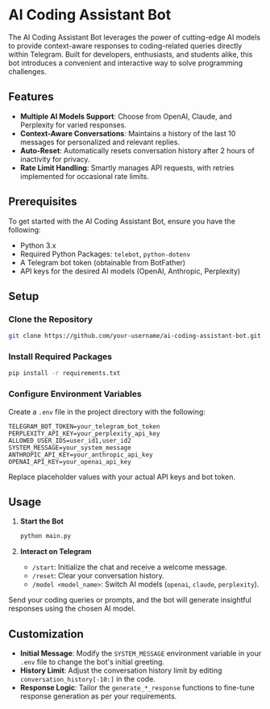 # AI Coding Assistant Bot

The AI Coding Assistant Bot leverages the power of cutting-edge AI models to provide context-aware responses to coding-related queries directly within Telegram. Built for developers, enthusiasts, and students alike, this bot introduces a convenient and interactive way to solve programming challenges.

## Features

- **Multiple AI Models Support**: Choose from OpenAI, Claude, and Perplexity for varied responses.
- **Context-Aware Conversations**: Maintains a history of the last 10 messages for personalized and relevant replies.
- **Auto-Reset**: Automatically resets conversation history after 2 hours of inactivity for privacy.
- **Rate Limit Handling**: Smartly manages API requests, with retries implemented for occasional rate limits.

## Prerequisites

To get started with the AI Coding Assistant Bot, ensure you have the following:

- Python 3.x
- Required Python Packages: `telebot`, `python-dotenv`
- A Telegram bot token (obtainable from BotFather)
- API keys for the desired AI models (OpenAI, Anthropic, Perplexity)

## Setup

### Clone the Repository

```bash
git clone https://github.com/your-username/ai-coding-assistant-bot.git
```

### Install Required Packages

```bash
pip install -r requirements.txt
```

### Configure Environment Variables

Create a `.env` file in the project directory with the following:

```plaintext
TELEGRAM_BOT_TOKEN=your_telegram_bot_token
PERPLEXITY_API_KEY=your_perplexity_api_key
ALLOWED_USER_IDS=user_id1,user_id2
SYSTEM_MESSAGE=your_system_message
ANTHROPIC_API_KEY=your_anthropic_api_key
OPENAI_API_KEY=your_openai_api_key
```

Replace placeholder values with your actual API keys and bot token.

## Usage

1. **Start the Bot**

   ```bash
   python main.py
   ```

2. **Interact on Telegram**

   - `/start`: Initialize the chat and receive a welcome message.
   - `/reset`: Clear your conversation history.
   - `/model <model_name>`: Switch AI models (`openai`, `claude`, `perplexity`).

Send your coding queries or prompts, and the bot will generate insightful responses using the chosen AI model.

## Customization

- **Initial Message**: Modify the `SYSTEM_MESSAGE` environment variable in your `.env` file to change the bot's initial greeting.
- **History Limit**: Adjust the conversation history limit by editing `conversation_history[-10:]` in the code.
- **Response Logic**: Tailor the `generate_*_response` functions to fine-tune response generation as per your requirements.
